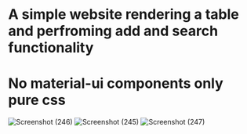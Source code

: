 # A simple website rendering a table and perfroming add and search functionality
# No material-ui components only pure css
![Screenshot (246)](https://user-images.githubusercontent.com/63390046/115163425-ad83d900-a0c6-11eb-9440-7a7fd7c4b022.png)
![Screenshot (245)](https://user-images.githubusercontent.com/63390046/115163427-aeb50600-a0c6-11eb-9f21-c606f6e2195e.png)
![Screenshot (247)](https://user-images.githubusercontent.com/63390046/115163428-af4d9c80-a0c6-11eb-96e4-0dbdf703a90e.png)
